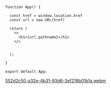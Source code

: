     function App() {
    
      const href = window.location.href
      const url = new URL(href)
    
      return (
        <>
          <h1>{url.pathname}</h1>
        </>
    
    
      );
    
    }
    
    export default App;

    
[552d2c50-a32e-4b31-93d6-3ef218b01b1a.webm](https://github.com/user-attachments/assets/bd90214f-54b4-45b3-aedb-4140fc6f44de)

